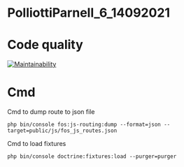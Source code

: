 # PolliottiParnell_6_14092021

# Code quality
[![Maintainability](https://api.codeclimate.com/v1/badges/ce9ee9a821219f870f93/maintainability)](https://codeclimate.com/github/NichoSeb2/PolliottiParnell_6_14092021/maintainability)

# Cmd
Cmd to dump route to json file
```shell
php bin/console fos:js-routing:dump --format=json --target=public/js/fos_js_routes.json
```

Cmd to load fixtures
```shell
php bin/console doctrine:fixtures:load --purger=purger
```